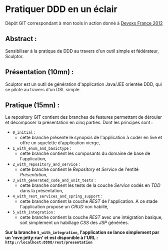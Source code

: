 # Pratiquer DDD en un éclair

Dépôt GIT correspondant à mon tools in action donné à [Devoxx France 2012](http://www.devoxx.com/pages/viewpage.action?pageId=6128101 "Devoxx France 2012")

## Abstract :

Sensibiliser à la pratique de DDD au travers d'un outil simple et fédérateur, Sculptor.

## Présentation (10mn) :

Sculptor est un outil de génération d'application Java/JEE orientée DDD, qui se pilote au travers d'un DSL simple.

## Pratique (15mn) :

Le repository GIT contient des branches de features permettant de dérouler et décomposer la présentation en cinq parties. Dont les principes sont :

* `0_initial` :
    * cette branche présente le synopsis de l'application à coder en live et offre un squelette d'application vierge,
* `1_with_enum_and_basictype` :
    * cette branche contient les composants du domaine de base de l'application,
* `2_with_repository_and_service` :
    * cette branche contient le _Repository_ et _Service_ de l'entité _Présentation_,
* `3_with_generated_code_and_unit_tests` :
    * cette branche contient les tests de la couche _Service_ codés en _TDD_ dans la présentation,
* `4_with_rest_services_and_spring_support` :
    * cette branche contient la couche _REST_ de l'application. A ce stade l'application propose un _CRUD_ non habillé,
* `5_with_integration` :
    * cette branche contient la couche _REST_ avec une intégration basique, soit simplement un habillage _CSS_ des _JSP_ générées.

**Sur la branche `5_with_integration`, l'application se lance simplement par un 'mvn jetty:run' et est disponible à l'URL : `http://localhost:8888/rest/presentation`**

